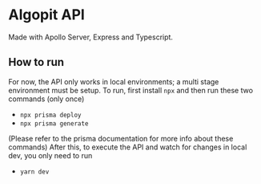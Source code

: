 # Algopit API

Made with Apollo Server, Express and Typescript.

## How to run

For now, the API only works in local environments; a multi stage environment must be setup. To run, first install `npx`
and then run these two commands (only once)

- `npx prisma deploy`
- `npx prisma generate`

(Please refer to the prisma documentation for more info about these commands)
After this, to execute the API and watch for changes in local dev, you only need to run

- `yarn dev`
